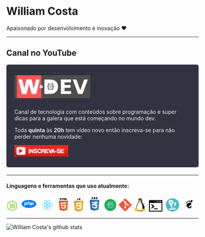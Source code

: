 # William Costa

Apaixonado por desenvolvimento e inovação ❤️ 

_______

## Canal no YouTube
<div style="border:1px solid #323341; background:#323341; color:#eee; border-radius:5px; padding: 10px 20px; margin-bottom:20px;">
  <br>

  <img height="60" style="margin-bottom:10px;" src="src/images/logo-wdev.png">

  Canal de tecnologia com conteúdos sobre programação e super dicas para a galera que está começando no mundo dev.

  Toda **quinta** às **20h** tem vídeo novo então inscreva-se para não perder nenhuma novidade:

  <a href="https://youtube.com/wdevoficial"><img height="30" src="src/images/subscribe-youtube.png"></a>

</div>

_______

#### Linguagens e ferramentas que uso atualmente:

<img height="30" src="src/icons/node.webp" title="NodeJS">

<img style="margin-left:5px;" height="40" src="src/icons/php.png" title="PHP">

<img height="35" src="src/icons/react.webp" title="React/Reat Native">

<img height="37" style="margin-left:-5px" src="src/icons/html5.webp" title="HTML">

<img height="35" src="src/icons/js.webp" title="JavaScript">

<img height="40" src="src/icons/css.webp" title="CSS">

<img height="35" src="src/icons/atom.png" title="Atom">

<img height="35" src="src/icons/git.png" title="Git">

<img height="35" src="src/icons/linux.webp" title="Linux <3">

<img height="30" style="margin:0px 5px 0px 2px;" src="src/icons/shell.png" title="Shellscript <3">

<img height="35" src="src/icons/popos.png" title="PopOS">

<img height="35" src="src/icons/gnome.png" style="background:#ccc; margin:0px 5px; border-radius:50%" title="Gnome Shell">

_______

![William Costa's github stats](https://github-readme-stats.vercel.app/api?username=william-costa&show_icons=true&hide_border=true)

